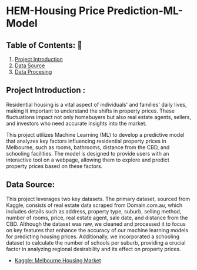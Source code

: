 # HEM-Housing Price Prediction-ML-Model
## Table of Contents: :house_with_garden:
01. [Project Introduction](#intro)
02. [Data Source](#source)
03. [Data Procesing](#dp)


<a name="intro"></a>
## Project Introduction : 
Residential housing is a vital aspect of individuals' and families' daily lives, making it important to understand the shifts in property prices. These fluctuations impact not only homebuyers but also real estate agents, sellers, and investors who need accurate insights into the market.

This project utilizes Machine Learning (ML) to develop a predictive model that analyzes key factors influencing residential property prices in Melbourne, such as rooms, bathrooms, distance from the CBD, and schooling facilities. The model is designed to provide users with an interactive tool on a webpage, allowing them to explore and predict property prices based on these factors.


<a name="source"></a>
## Data Source: 
This project leverages two key datasets.  The primary dataset, sourced from Kaggle, consists of real estate data scraped from Domain.com.au, which includes details such as address, property type, suburb, selling method, number of rooms, price, real estate agent, sale date, and distance from the CBD. Although the dataset was raw, we cleaned and processed it to focus on key features that enhance the accuracy of our machine learning models for predicting housing prices. Additionally, we incorporated a schooling dataset to calculate the number of schools per suburb, providing a crucial factor in analyzing regional desirability and its effect on property prices.
- [Kaggle: Melbourne Housing Market](https://www.kaggle.com/datasets/anthonypino/melbourne-housing-market)


